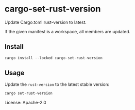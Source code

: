 # cargo-set-rust-version

Update Cargo.toml rust-version to latest.

If the given manifest is a workspace, all members are updated.

## Install

```rust
cargo install --locked cargo-set-rust-version
```

## Usage

Update the `rust-version` to the latest stable version:

```rust
cargo set-rust-version
```

License: Apache-2.0
